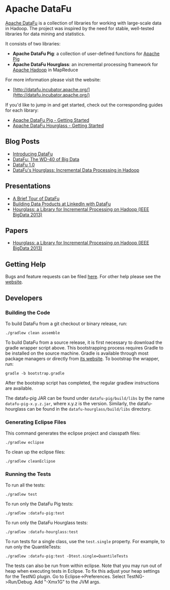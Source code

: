 # Apache DataFu

[Apache DataFu](http://datafu.incubator.apache.org) is a collection of libraries for working with large-scale data in Hadoop.
The project was inspired by the need for stable, well-tested libraries for data mining and statistics.

It consists of two libraries:

* **Apache DataFu Pig**: a collection of user-defined functions for [Apache Pig](http://pig.apache.org/)
* **Apache DataFu Hourglass**: an incremental processing framework for [Apache Hadoop](http://hadoop.apache.org/) in MapReduce

For more information please visit the website:

* [http://datafu.incubator.apache.org/](http://datafu.incubator.apache.org/)

If you'd like to jump in and get started, check out the corresponding guides for each library:

* [Apache DataFu Pig - Getting Started](http://datafu.incubator.apache.org/docs/datafu/getting-started.html)
* [Apache DataFu Hourglass - Getting Started](http://datafu.incubator.apache.org/docs/hourglass/getting-started.html)

## Blog Posts

* [Introducing DataFu](http://datafu.incubator.apache.org/blog/2012/01/10/introducing-datafu.html)
* [DataFu: The WD-40 of Big Data](http://datafu.incubator.apache.org/blog/2013/01/24/datafu-the-wd-40-of-big-data.html)
* [DataFu 1.0](http://datafu.incubator.apache.org/blog/2013/09/04/datafu-1-0.html)
* [DataFu's Hourglass: Incremental Data Processing in Hadoop](http://datafu.incubator.apache.org/blog/2013/10/03/datafus-hourglass-incremental-data-processing-in-hadoop.html)

## Presentations 

* [A Brief Tour of DataFu](http://www.slideshare.net/matthewterencehayes/datafu)
* [Building Data Products at LinkedIn with DataFu](http://www.slideshare.net/matthewterencehayes/building-data-products-at-linkedin-with-datafu)
* [Hourglass: a Library for Incremental Processing on Hadoop (IEEE BigData 2013)](http://www.slideshare.net/matthewterencehayes/hourglass-a-library-for-incremental-processing-on-hadoop)

## Papers

* [Hourglass: a Library for Incremental Processing on Hadoop (IEEE BigData 2013)](http://www.slideshare.net/matthewterencehayes/hourglass-27038297)

## Getting Help

Bugs and feature requests can be filed [here](https://issues.apache.org/jira/browse/DATAFU).  For other help please see the [website](http://datafu.incubator.apache.org/).

## Developers

### Building the Code

To build DataFu from a git checkout or binary release, run:

    ./gradlew clean assemble

To build DataFu from a source release, it is first necessary to download the gradle wrapper script above. This bootstrapping process requires Gradle to be installed on the source machine.  Gradle is available through most package managers or directly from [its website](http://www.gradle.org/).  To bootstrap the wrapper, run:

    gradle -b bootstrap.gradle

After the bootstrap script has completed, the regular gradlew instructions are available.

The datafu-pig JAR can be found under `datafu-pig/build/libs` by the name `datafu-pig-x.y.z.jar`, where x.y.z is the version.  Similarly, the datafu-hourglass can be found in the `datafu-hourglass/build/libs` directory.

### Generating Eclipse Files

This command generates the eclipse project and classpath files:

    ./gradlew eclipse

To clean up the eclipse files:

    ./gradlew cleanEclipse

### Running the Tests

To run all the tests:

    ./gradlew test

To run only the DataFu Pig tests:

    ./gradlew :datafu-pig:test

To run only the DataFu Hourglass tests:

    ./gradlew :datafu-hourglass:test

To run tests for a single class, use the `test.single` property.  For example, to run only the QuantileTests:

    ./gradlew :datafu-pig:test -Dtest.single=QuantileTests

The tests can also be run from within eclipse.  Note that you may run out of heap when executing tests in Eclipse. To fix this adjust your heap settings for the TestNG plugin. Go to Eclipse->Preferences. Select TestNG->Run/Debug. Add "-Xmx1G" to the JVM args.


